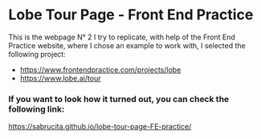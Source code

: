 # Lobe Tour Page - Front End Practice

This is the webpage N° 2 I try to replicate, with help of the Front End Practice website, where I chose an example to
work with, I selected the following project:

- https://www.frontendpractice.com/projects/lobe
- https://www.lobe.ai/tour

### If you want to look how it turned out, you can check the following link:

https://sabrucita.github.io/lobe-tour-page-FE-practice/
